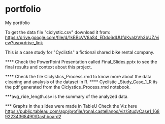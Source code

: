 # portfolio
My portfolio

To get the data file "ciclystic.csv" download it from: https://drive.google.com/file/d/1kBBcVV8aS4_EDdo6dUUfdKvaIzVh3bUZ/view?usp=drive_link


This is a case study for "Cyclistis" a fictional shared bike rental company.

**** Check the PowerPoint Presentation called Final_Slides.pptx to see the final results and context about this project.

**** Check the file Ciclystics_Process.rmd to know more about the data cleaning and analysis of the dataset in R.
**** Cyclistic _Study_Case_1_R its the pdf generated from the Ciclystics_Process.rmd  notebook.

***avg_ride_length.csv is the summary of the analyzed data.

*** Graphs in the slides were made in TableU Check the Viz here https://public.tableau.com/app/profile/ronal.castellanos/viz/StudyCase1_16892234368490/Dashboard2
